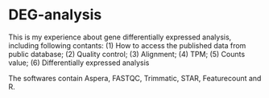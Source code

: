 # DEG-analysis
This is my experience about gene differentially expressed analysis, including following contants:
(1) How to access the published data from public database;
(2) Quality control;
(3) Alignment;
(4) TPM;
(5) Counts value;
(6) Differentially expressed analysis

The softwares contain Aspera, FASTQC, Trimmatic, STAR, Featurecount and R.

